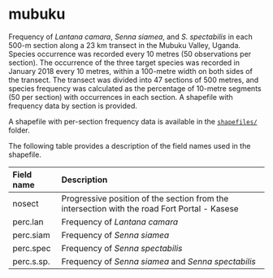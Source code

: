 # mubuku

Frequency of <i>Lantana camara</i>, <i>Senna siamea</i>, and <i>S. spectabilis</i> in each 500-m section along a 23 km transect in the Mubuku Valley, Uganda. Species occurrence was recorded every 10 metres (50 observations per section). The occurrence of the three target species was recorded in January 2018 every 10 metres, within a 100-metre width on both sides of the transect. The transect was divided into 47 sections of 500 metres, and species frequency was calculated as the percentage of 10-metre segments (50 per section) with occurrences in each section. A shapefile with frequency data by section is provided.

A shapefile with per-section frequency data is available in the [`shapefiles/`](shapefiles/) folder.

The following table provides a description of the field names used in the shapefile.

| Field name  | Description                                                              |
|:------------|:--------------------------------------------------------------------------|
| nosect      | Progressive position of the section from the intersection with the road Fort Portal - Kasese |
| perc.lan    | Frequency of *Lantana camara*                                             |
| perc.siam   | Frequency of *Senna siamea*                                               |
| perc.spec   | Frequency of *Senna spectabilis*                                          |
| perc.s.sp.  | Frequency of *Senna siamea* and *Senna spectabilis*                       |




